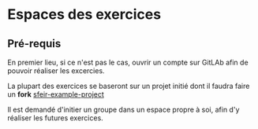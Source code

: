 # Espaces des exercices

## Pré-requis

En premier lieu, si ce n'est pas le cas, ouvrir un compte sur GitLAb afin de pouvoir réaliser les excercies.

La plupart des exercices se baseront sur un projet initié dont il faudra faire un **fork** [sfeir-example-project](https://gitlab.com/sfeir-gitlab-training-exercice/example-project)

Il est demandé d'initier un groupe dans un espace propre à soi, afin d'y réaliser les futures exercices.

